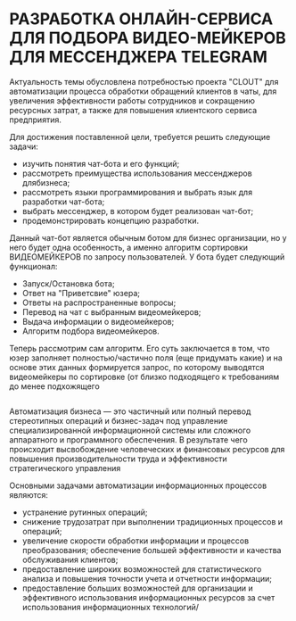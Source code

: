 <h1>РАЗРАБОТКА ОНЛАЙН-СЕРВИСА ДЛЯ ПОДБОРА ВИДЕО-МЕЙКЕРОВ ДЛЯ МЕССЕНДЖЕРА TELEGRAM</h1>
<p>Актуальность темы обусловлена потребностью проекта "CLOUT" для автоматизации процесса обработки обращений клиентов в
чаты, для увеличения эффективности работы сотрудников и сокращению ресурсных затрат, а также для повышения клиентского сервиса предприятия.</p>
<p>Для достижения поставленной цели, требуется решить следующие задачи:</p>
<ul>
  <li>изучить понятия чат-бота и его функций;</li>
  <li>рассмотреть преимущества использования мессенджеров длябизнеса;</li>
  <li>рассмотреть языки программирования и выбрать язык для разработки чат-бота;</li>
  <li>выбрать мессенджер, в котором будет реализован чат-бот;</li>
  <li>продемонстрировать концепцию разработки.</li>
</ul>
<p>Данный чат-бот является обычным ботом для бизнес организации, но у него будет одна особенность, а именно алгоритм сортировки ВИДЕОМЕЙКЕРОВ по запросу пользователей. У бота будет следующий функционал: </p>
<ul>
	<li>Запуск/Остановка бота;</li>
	<li>Ответ на "Приветсвие" юзера;</li>
	<li>Ответы на распространенные вопросы;</li>
	<li>Перевод на чат с выбранным видеомейкеров;</li>
	<li>Выдача информации о видеомейкеров;</li>
	<li>Алгоритм подбора видеомейкеров.</li>
</ul>
<p>Теперь рассмотрим сам алгоритм. Его суть заключается в том, что юзер заполняет полностью/частично поля (еще придумать какие) и на основе этих данных формируется запрос, по которому выводятся видеомейкеры по сортировке (от близко подходящего к требованиям до менее подхожящего</p>
<img src="https://sun9-48.userapi.com/impg/NdoQvcdLEK99YEqgcNyt7JhCgd_kCTa01CH8WQ/iLd8KIXelJg.jpg?size=1014x347&quality=96&sign=8de1630a81e01b14fd0382c71cdf1e53&type=album" alt="">
<p>Автоматизация бизнеса — это частичный или полный перевод стереотипных операций и бизнес-задач под управление специализированной информационной системы или сложного аппаратного и программного обеспечения. В результате чего происходит высвобождение человеческих и финансовых ресурсов для повышения производительности труда и эффективности стратегического управления</p>
<p>Основными задачами автоматизации информационных процессов являются:</p>
<ul>
  <li>устранение рутинных операций;</li>
  <li>снижение трудозатрат при выполнении традиционных процессов и операций;</li>
  <li>увеличение скорости обработки информации и процессов преобразования; обеспечение большей эффективности и качества обслуживания клиентов;</li>
  <li>предоставление широких возможностей для статистического анализа и повышения точности учета и отчетности информации;</li>
  <li>предоставление больших возможностей для организации и эффективного использования информационных ресурсов за счет использования информационных технологий/</li> 
</ul>
